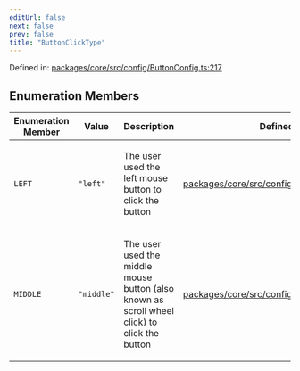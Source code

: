 ```yaml
---
editUrl: false
next: false
prev: false
title: "ButtonClickType"
---
```


Defined in: [packages/core/src/config/ButtonConfig.ts:217](https://github.com/mProjectsCode/obsidian-meta-bind-plugin/blob/43804cae2c305431d6768245a6348f2ee7f14fca/packages/core/src/config/ButtonConfig.ts#L217)

## Enumeration Members

<table>
<thead>
<tr>
<th>Enumeration Member</th>
<th>Value</th>
<th>Description</th>
<th>Defined in</th>
</tr>
</thead>
<tbody>
<tr>
<td>

<a id="left"></a> `LEFT`

</td>
<td>

`"left"`

</td>
<td>

The user used the left mouse button to click the button

</td>
<td>

[packages/core/src/config/ButtonConfig.ts:221](https://github.com/mProjectsCode/obsidian-meta-bind-plugin/blob/43804cae2c305431d6768245a6348f2ee7f14fca/packages/core/src/config/ButtonConfig.ts#L221)

</td>
</tr>
<tr>
<td>

<a id="middle"></a> `MIDDLE`

</td>
<td>

`"middle"`

</td>
<td>

The user used the middle mouse button (also known as scroll wheel click) to click the button

</td>
<td>

[packages/core/src/config/ButtonConfig.ts:225](https://github.com/mProjectsCode/obsidian-meta-bind-plugin/blob/43804cae2c305431d6768245a6348f2ee7f14fca/packages/core/src/config/ButtonConfig.ts#L225)

</td>
</tr>
</tbody>
</table>
